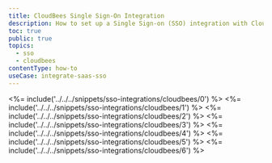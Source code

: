 ```yaml
---
title: CloudBees Single Sign-On Integration
description: How to set up a Single Sign-on (SSO) integration with CloudBees and Auth0.
toc: true
public: true
topics:
  - sso
  - cloudbees
contentType: how-to
useCase: integrate-saas-sso
---
```

<%= include('../../../snippets/sso-integrations/cloudbees/0') %> 
<%= include('../../../snippets/sso-integrations/cloudbees/1') %> 
<%= include('../../../snippets/sso-integrations/cloudbees/2') %> 
<%= include('../../../snippets/sso-integrations/cloudbees/3') %> 
<%= include('../../../snippets/sso-integrations/cloudbees/4') %> 
<%= include('../../../snippets/sso-integrations/cloudbees/5') %> 
<%= include('../../../snippets/sso-integrations/cloudbees/6') %>
